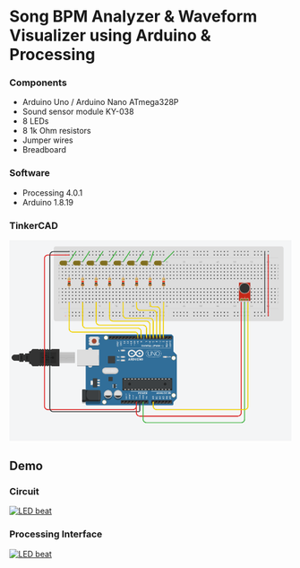 # Song BPM Analyzer & Waveform Visualizer using Arduino & Processing
### Components
- Arduino Uno / Arduino Nano ATmega328P
- Sound sensor module KY-038
- 8 LEDs
- 8 1k Ohm resistors
- Jumper wires
- Breadboard

### Software
- Processing 4.0.1
- Arduino 1.8.19

### TinkerCAD
![tinkercad circuit](https://github.com/rosatiara/song-bpm-visualizer/blob/main/assets/tinkercad.png?raw=true)

## Demo
### Circuit
[![LED beat](https://img.youtube.com/vi/sscuq-lnV38/0.jpg)](https://www.youtube.com/watch?v=sscuq-lnV38)

### Processing Interface
[![LED beat](https://img.youtube.com/vi/0RGM0Iw8saQ/0.jpg)](https://www.youtube.com/watch?v=0RGM0Iw8saQ)
